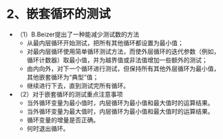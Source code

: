 # 2、嵌套循环的测试

- （1）B.Beizer提出了一种能减少测试数的方法
  - 从最内层循环开始测试，把所有其他循环都设置为最小值；
  - 对最内层循环使用简单循环测试方法，而使外层循环的迭代参数（例如，循环计数器）取最小值，并为越界值或非法值增加一些额外的测试；
  - 由内向外，对下一个循环进行测试，但保持所有其他外层循环为最小值，其他嵌套循环为“典型”值；
  - 继续进行下去，直到测试完所有循环。
- （2）对于嵌套循环的测试重点注意事项
  - 当外循环变量为最小值时，内层循环为最小值和最大值时的运算结果。
  - 当外循环变量为最大值时，内层循环为最小值和最大值时的运算结果。
  - 循环变量的增量是否正确。
  - 何时退出循环。

